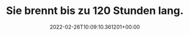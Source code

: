 ---
date: '2022-02-26T10:09:10.361201+00:00'
found_at: '2014-12-22'
found_url: http://www.qvc.de/leuchtende-Katzenfigur.product.775387.html?orisc=DRIL&sc=775387-DRIL&cm_sp=VIEWPOSITION-_-39-_-775387
title: Sie brennt bis zu 120 Stunden lang.
---